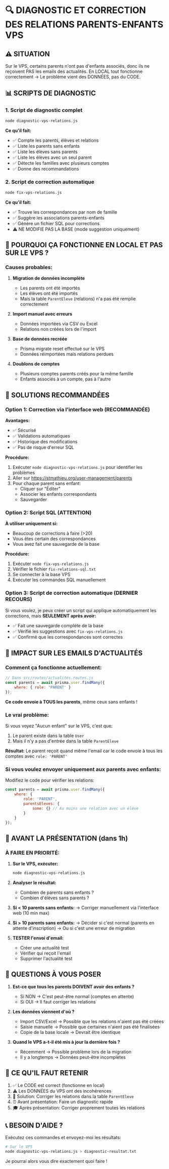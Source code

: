 # 🔍 DIAGNOSTIC ET CORRECTION DES RELATIONS PARENTS-ENFANTS VPS

## ⚠️ SITUATION

Sur le VPS, certains parents n'ont pas d'enfants associés, donc ils ne reçoivent PAS les emails des actualités.
En LOCAL tout fonctionne correctement → Le problème vient des DONNÉES, pas du CODE.

## 📊 SCRIPTS DE DIAGNOSTIC

### 1. Script de diagnostic complet
```bash
node diagnostic-vps-relations.js
```

**Ce qu'il fait:**
- ✅ Compte les parents, élèves et relations
- ✅ Liste les parents sans enfants
- ✅ Liste les élèves sans parents  
- ✅ Liste les élèves avec un seul parent
- ✅ Détecte les familles avec plusieurs comptes
- ✅ Donne des recommandations

### 2. Script de correction automatique
```bash
node fix-vps-relations.js
```

**Ce qu'il fait:**
- ✅ Trouve les correspondances par nom de famille
- ✅ Suggère les associations parents-enfants
- ✅ Génère un fichier SQL pour corrections
- ⚠️ NE MODIFIE PAS LA BASE (mode suggestion uniquement)

## 🎯 POURQUOI ÇA FONCTIONNE EN LOCAL ET PAS SUR LE VPS ?

### Causes probables:

1. **Migration de données incomplète**
   - Les parents ont été importés
   - Les élèves ont été importés
   - Mais la table `ParentEleve` (relations) n'a pas été remplie correctement

2. **Import manuel avec erreurs**
   - Données importées via CSV ou Excel
   - Relations non créées lors de l'import

3. **Base de données recréée**
   - Prisma migrate reset effectué sur le VPS
   - Données réimportées mais relations perdues

4. **Doublons de comptes**
   - Plusieurs comptes parents créés pour la même famille
   - Enfants associés à un compte, pas à l'autre

## 🔧 SOLUTIONS RECOMMANDÉES

### Option 1: Correction via l'interface web (RECOMMANDÉE)

**Avantages:**
- ✅ Sécurisé
- ✅ Validations automatiques
- ✅ Historique des modifications
- ✅ Pas de risque d'erreur SQL

**Procédure:**
1. Exécuter `node diagnostic-vps-relations.js` pour identifier les problèmes
2. Aller sur https://stmathieu.org/user-management/parents
3. Pour chaque parent sans enfant:
   - Cliquer sur "Éditer"
   - Associer les enfants correspondants
   - Sauvegarder

### Option 2: Script SQL (ATTENTION)

**À utiliser uniquement si:**
- Beaucoup de corrections à faire (>20)
- Vous êtes certain des correspondances
- Vous avez fait une sauvegarde de la base

**Procédure:**
1. Exécuter `node fix-vps-relations.js`
2. Vérifier le fichier `fix-relations-sql.txt`
3. Se connecter à la base VPS
4. Exécuter les commandes SQL manuellement

### Option 3: Script de correction automatique (DERNIER RECOURS)

Si vous voulez, je peux créer un script qui applique automatiquement les corrections,
mais **SEULEMENT après avoir:**
- ✅ Fait une sauvegarde complète de la base
- ✅ Vérifié les suggestions avec `fix-vps-relations.js`
- ✅ Confirmé que les correspondances sont correctes

## 📧 IMPACT SUR LES EMAILS D'ACTUALITÉS

### Comment ça fonctionne actuellement:

```javascript
// Dans src/routes/actualites.routes.js
const parents = await prisma.user.findMany({
    where: { role: 'PARENT' }
});
```

**Ce code envoie à TOUS les parents**, même ceux sans enfants !

### Le vrai problème:

Si vous voyez "Aucun enfant" sur le VPS, c'est que:
1. Le parent existe dans la table `User`
2. Mais il n'y a pas d'entrée dans la table `ParentEleve`

**Résultat:** Le parent reçoit quand même l'email car le code envoie à tous les comptes avec `role: 'PARENT'`

### Si vous voulez envoyer uniquement aux parents avec enfants:

Modifiez le code pour vérifier les relations:
```javascript
const parents = await prisma.user.findMany({
    where: { 
        role: 'PARENT',
        parentsEleves: {
            some: {} // Au moins une relation avec un élève
        }
    }
});
```

## 🚨 AVANT LA PRÉSENTATION (dans 1h)

### À FAIRE EN PRIORITÉ:

1. **Sur le VPS, exécuter:**
   ```bash
   node diagnostic-vps-relations.js
   ```

2. **Analyser le résultat:**
   - Combien de parents sans enfants ?
   - Combien d'élèves sans parents ?

3. **Si < 10 parents sans enfants:**
   → Corriger manuellement via l'interface web (10 min max)

4. **Si > 10 parents sans enfants:**
   → Décider si c'est normal (parents en attente d'inscription)
   → Ou si c'est une erreur de migration

5. **TESTER l'envoi d'email:**
   - Créer une actualité test
   - Vérifier qui reçoit l'email
   - Supprimer l'actualité test

## 📝 QUESTIONS À VOUS POSER

1. **Est-ce que tous les parents DOIVENT avoir des enfants ?**
   - Si NON → C'est peut-être normal (comptes en attente)
   - Si OUI → Il faut corriger les relations

2. **Les données viennent d'où ?**
   - Import CSV/Excel → Possible que les relations n'aient pas été créées
   - Saisie manuelle → Possible que certaines n'aient pas été finalisées
   - Copie de la base locale → Devrait être identique

3. **Quand le VPS a-t-il été mis à jour la dernière fois ?**
   - Récemment → Possible problème lors de la migration
   - Il y a longtemps → Données peut-être incomplètes

## 🎯 CE QU'IL FAUT RETENIR

1. ✅ Le CODE est correct (fonctionne en local)
2. ⚠️ Les DONNÉES du VPS ont des incohérences
3. 🔧 Solution: Corriger les relations dans la table `ParentEleve`
4. ⏰ Avant présentation: Faire un diagnostic rapide
5. 🎓 Après présentation: Corriger proprement toutes les relations

## 📞 BESOIN D'AIDE ?

Exécutez ces commandes et envoyez-moi les résultats:
```bash
# Sur le VPS
node diagnostic-vps-relations.js > diagnostic-resultat.txt
```

Je pourrai alors vous dire exactement quoi faire !
